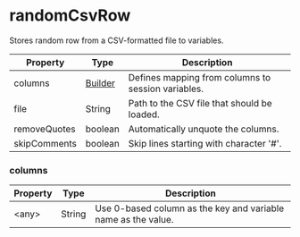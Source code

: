 # randomCsvRow

Stores random row from a CSV-formatted file to variables. 

| Property | Type | Description |
| ------- | ------- | -------- |
| columns | [Builder](#columns) | Defines mapping from columns to session variables.  |
| file | String | Path to the CSV file that should be loaded.  |
| removeQuotes | boolean | Automatically unquote the columns.  |
| skipComments | boolean | Skip lines starting with character '#'.  |

### <a id="columns"></a>columns

| Property | Type | Description |
| ------- | ------- | ------- |
| &lt;any&gt; | String | Use 0-based column as the key and variable name as the value.  |

